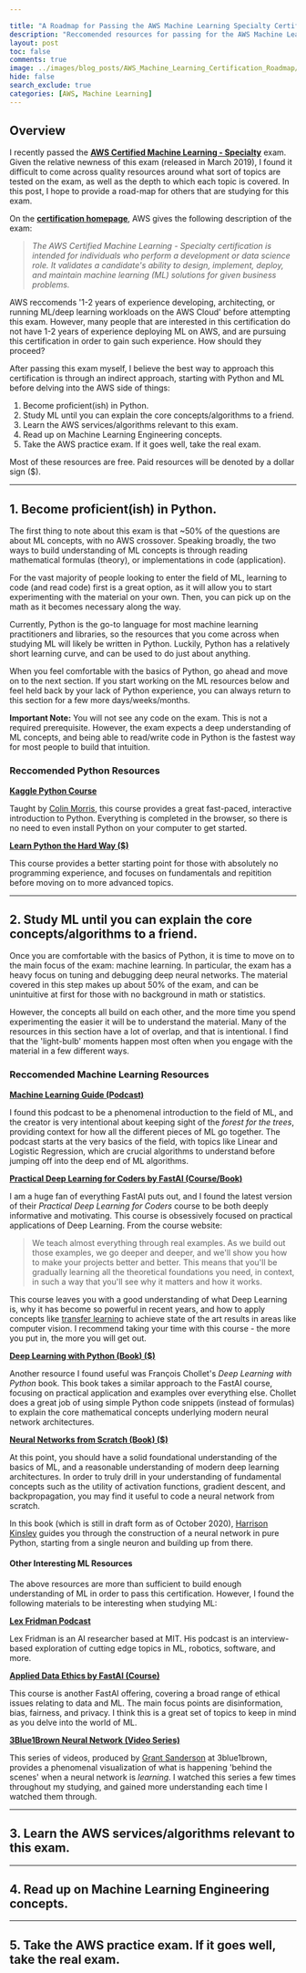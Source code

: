 ```yaml
---

title: "A Roadmap for Passing the AWS Machine Learning Specialty Certification"
description: "Reccomended resources for passing for the AWS Machine Learning Specialty."
layout: post
toc: false
comments: true
image: ../images/blog_posts/AWS_Machine_Learning_Certification_Roadmap/AWS-Certified_Machine-Learning_Specialty_512x512.6ac490d15fe033a3d67ca544ecd0bcbcb10d391a.png
hide: false
search_exclude: true
categories: [AWS, Machine Learning]
---
```


## Overview

I recently passed the [**AWS Certified Machine Learning - Specialty**](https://aws.amazon.com/certification/certified-machine-learning-specialty/) exam. Given the relative newness of this exam (released in March 2019), I found it difficult to come across quality resources around what sort of topics are tested on the exam, as well as the depth to which each topic is covered. In this post, I hope to provide a road-map for others that are studying for this exam. 

On the [**certification homepage**](https://aws.amazon.com/certification/certified-machine-learning-specialty/), AWS gives the following description of the exam:

> *The AWS Certified Machine Learning - Specialty certification is intended for individuals who perform a development or data science role. It validates a candidate's ability to design, implement, deploy, and maintain machine learning (ML) solutions for given business problems.*

AWS reccomends '1-2 years of experience developing, architecting, or running ML/deep learning workloads on the AWS Cloud' before attempting this exam. However, many people that are interested in this certification do not have 1-2 years of experience deploying ML on AWS, and are pursuing this certification in order to gain such experience. How should they proceed?

After passing this exam myself, I believe the best way to approach this certification is through an indirect approach, starting with Python and ML before delving into the AWS side of things:

1. Become proficient(ish) in Python.
2. Study ML until you can explain the core concepts/algorithms to a friend.
3. Learn the AWS services/algorithms relevant to this exam.
4. Read up on Machine Learning Engineering concepts.
5. Take the AWS practice exam. If it goes well, take the real exam.

Most of these resources are free. Paid resources will be denoted by a dollar sign ($).

------

## 1. Become proficient(ish) in Python.

The first thing to note about this exam is that ~50% of the questions are about ML concepts, with no AWS crossover. Speaking broadly, the two ways to build understanding of ML concepts is through reading mathematical formulas (theory), or implementations in code (application). 

For the vast majority of people looking to enter the field of ML, learning to code (and read code) first is a great option, as it will allow you to start experimenting with the material on your own. Then, you can pick up on the math as it becomes necessary along the way.

Currently, Python is the go-to language for most machine learning practitioners and libraries, so the resources that you come across when studying ML will likely be written in Python. Luckily, Python has a relatively short learning curve, and can be used to do just about anything.

When you feel comfortable with the basics of Python, go ahead and move on to the next section. If you start working on the ML resources below and feel held back by your lack of Python experience, you can always return to this section for a few more days/weeks/months. 

**Important Note:** You will not see any code on the exam. This is not a required prerequisite. However, the exam expects a deep understanding of ML concepts, and being able to read/write code in Python is the fastest way for most people to build that intuition.

### Reccomended Python Resources

[**Kaggle Python Course**](https://www.kaggle.com/learn/python)

Taught by [Colin Morris](https://www.kaggle.com/colinmorris), this course provides a great fast-paced, interactive introduction to Python. Everything is completed in the browser, so there is no need to even install Python on your computer to get started.

[**Learn Python the Hard Way ($)**](https://learncodethehardway.org/python/)

This course provides a better starting point for those with absolutely no programming experience, and focuses on fundamentals and repitition before moving on to more advanced topics.

------

## 2. Study ML until you can explain the core concepts/algorithms to a friend.

Once you are comfortable with the basics of Python, it is time to move on to the main focus of the exam: machine learning. In particular, the exam has a heavy focus on tuning and debugging deep neural networks. The material covered in this step makes up about 50% of the exam, and can be unintuitive at first for those with no background in math or statistics. 

However, the concepts all build on each other, and the more time you spend experimenting the easier it will be to understand the material. Many of the resources in this section have a lot of overlap, and that is intentional. I find that the 'light-bulb' moments happen most often when you engage with the material in a few different ways. 

### Reccomended Machine Learning Resources

[**Machine Learning Guide (Podcast)**](http://ocdevel.com/mlg)

I found this podcast to be a phenomenal introduction to the field of ML, and the creator is very intentional about keeping sight of the *forest for the trees*, providing context for how all the different pieces of ML go together. The podcast starts at the very basics of the field, with topics like Linear and Logistic Regression, which are crucial algorithms to understand before jumping off into the deep end of ML algorithms.

[**Practical Deep Learning for Coders by FastAI (Course/Book)**](https://www.fast.ai)

I am a huge fan of everything FastAI puts out, and I found the latest version of their *Practical Deep Learning for Coders* course to be both deeply informative and motivating. This course is obsessively focused on practical applications of Deep Learning. From the course website:

> We teach almost everything through real examples. As we build out those examples, we go deeper and deeper, and we'll show you how to make your projects better and better. This means that you'll be gradually learning all the theoretical foundations you need, in context, in such a way that you'll see why it matters and how it works.

This course leaves you with a good understanding of what Deep Learning is, why it has become so powerful in recent years, and how to apply concepts like [transfer learning](https://en.wikipedia.org/wiki/Transfer_learning) to achieve state of the art results in areas like computer vision. I recommend taking your time with this course - the more you put in, the more you will get out.

[**Deep Learning with Python (Book) ($)**](https://www.amazon.com/Deep-Learning-Python-Francois-Chollet/dp/1617294438)

Another resource I found useful was François Chollet's *Deep Learning with Python* book. This book takes a similar approach to the FastAI course, focusing on practical application and examples over everything else. Chollet does a great job of using simple Python code snippets (instead of formulas) to explain the core mathematical concepts underlying modern neural network architectures.

[**Neural Networks from Scratch (Book) ($)**](https://nnfs.io)

At this point, you should have a solid foundational understanding of the basics of ML, and a reasonable understanding of modern deep learning architectures. In order to truly drill in your understanding of fundamental concepts such as the utility of activation functions, gradient descent, and backpropagation, you may find it useful to code a neural network from scratch. 

In this book (which is still in draft form as of October 2020), [Harrison Kinsley](https://github.com/Sentdex) guides you through the construction of a neural network in pure Python, starting from a single neuron and building up from there. 

#### Other Interesting ML Resources

The above resources are more than sufficient to build enough understanding of ML in order to pass this certification. However, I found the following materials to be interesting when studying ML:

[**Lex Fridman Podcast**](https://lexfridman.com/podcast/)

Lex Fridman is an AI researcher based at MIT. His podcast is an interview-based exploration of cutting edge topics in ML, robotics, software, and more.

[**Applied Data Ethics by FastAI (Course)**](https://ethics.fast.ai/syllabus/index.html)

This course is another FastAI offering, covering a broad range of ethical issues relating to data and ML. The main focus points are disinformation, bias, fairness, and privacy. I think this is a great set of topics to keep in mind as you delve into the world of ML.

[**3Blue1Brown Neural Network (Video Series)**](https://www.youtube.com/playlist?list=PLZHQObOWTQDNU6R1_67000Dx_ZCJB-3pi)

This series of videos, produced by [Grant Sanderson](https://www.3blue1brown.com/about) at 3blue1brown, provides a phenomenal visualization of what is happening 'behind the scenes' when a neural network is *learning*. I watched this series a few times throughout my studying, and gained more understanding each time I watched them through.

------

## 3. Learn the AWS services/algorithms relevant to this exam.



------



## 4. Read up on Machine Learning Engineering concepts.

------



## 5. Take the AWS practice exam. If it goes well, take the real exam.

## 